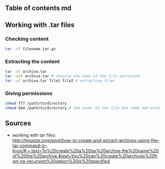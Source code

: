 # 

## Table of contents md

## Working with .tar files 

### Checking content
```bash
tar -tf filename.tar.gz
```

### Extracting the content 
```bash
tar -xf archive.tar
tar -xvf archive.tar # showing the name of the file extracted 
tar -xf archive.tar file1 file2 # extracting files
```

### Giving permissions 
```bash
chmod 777 /path/to/directory 
chmod 644 /path/to/directory # the owner of the file has read and write access, while the group members and other users on the system only have read access
```



## Sources
* working with tar files: <br/>
http://linuxize.com/post/how-to-create-and-extract-archives-using-the-tar-command-in-linux/#:~:text=To%20create%20a%20tar%20archive,the%20name%20of%20the%20archive.&text=You%20can%20create%20archives%20from,no-recursion%20option%20is%20specified. <br/>


